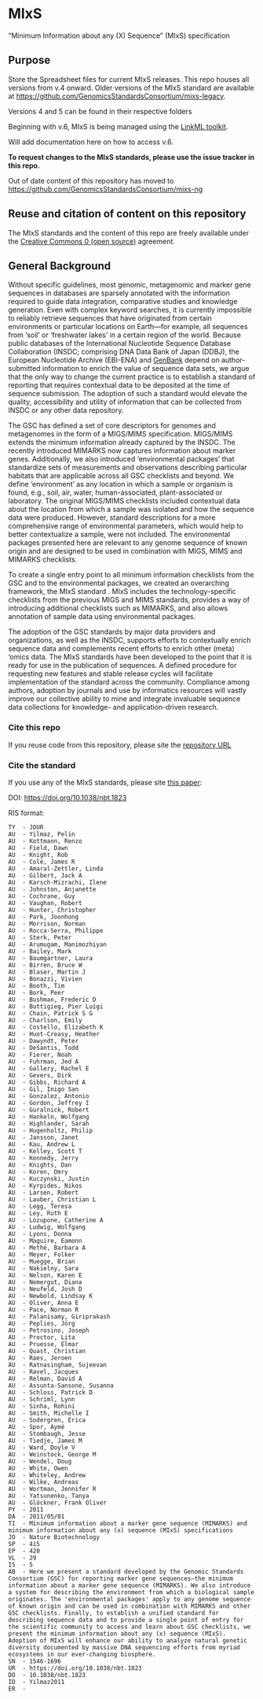 # MIxS

“Minimum Information about any (X) Sequence” (MIxS) specification

## Purpose

Store the Spreadsheet files for current MIxS releases. This repo houses all versions from v.4 onward. Older versions of the MIxS standard are available at https://github.com/GenomicsStandardsConsortium/mixs-legacy.

Versions 4 and 5 can be found in their respective folders

Beginning with v.6, MIxS is being managed using the [LinkML toolkit](https://linkml.io/). 

Will add documentation here on how to access v.6.

**To request changes to the MIxS standards, please use the issue tracker in this repo.**

Out of date content of this repository has moved to https://github.com/GenomicsStandardsConsortium/mixs-ng

## Reuse and citation of content on this repository

The MIxS standards and the content of this repo are freely available under the [Creative Commons 0 (open source)](https://creativecommons.org/share-your-work/public-domain/cc0/) agreement. 


## General Background
Without specific guidelines, most genomic, metagenomic and marker gene sequences in databases are sparsely annotated with the information required to guide data integration, comparative studies and knowledge generation. Even with complex keyword searches, it is currently impossible to reliably retrieve sequences that have originated from certain environments or particular locations on Earth—for example, all sequences from ‘soil’ or ‘freshwater lakes’ in a certain region of the world. Because public databases of the International Nucleotide Sequence Database Collaboration (INSDC; comprising DNA Data Bank of Japan (DDBJ), the European Nucleotide Archive (EBI-ENA) and [GenBank](http://www.insdc.org/) depend on author-submitted information to enrich the value of sequence data sets, we argue that the only way to change the current practice is to establish a standard of reporting that requires contextual data to be deposited at the time of sequence submission. The adoption of such a standard would elevate the quality, accessibility and utility of information that can be collected from INSDC or any other data repository.

The GSC has defined a set of core descriptors for genomes and metagenomes in the form of a MIGS/MIMS specification. MIGS/MIMS extends the minimum information already captured by the INSDC. The recently introduced MIMARKS now captures information about marker genes. Additionally, we also introduced ‘environmental packages’ that standardize sets of measurements and observations describing particular habitats that are applicable across all GSC checklists and beyond. We define ‘environment’ as any location in which a sample or organism is found, e.g., soil, air, water, human-associated, plant-associated or laboratory. The original MIGS/MIMS checklists included contextual data about the location from which a sample was isolated and how the sequence data were produced. However, standard descriptions for a more comprehensive range of environmental parameters, which would help to better contextualize a sample, were not included. The environmental packages presented here are relevant to any genome sequence of known origin and are designed to be used in combination with MIGS, MIMS and MIMARKS checklists.

To create a single entry point to all minimum information checklists from the GSC and to the environmental packages, we created an overarching framework, the MIxS standard . MIxS includes the technology-specific checklists from the previous MIGS and MIMS standards, provides a way of introducing additional checklists such as MIMARKS, and also allows annotation of sample data using environmental packages.

The adoption of the GSC standards by major data providers and organizations, as well as the INSDC, supports efforts to contextually enrich sequence data and complements recent efforts to enrich other (meta) ‘omics data. The MIxS standards have been developed to the point that it is ready for use in the publication of sequences. A defined procedure for requesting new features and stable release cycles will facilitate implementation of the standard across the community. Compliance among authors, adoption by journals and use by informatics resources will vastly improve our collective ability to mine and integrate invaluable sequence data collections for knowledge- and application-driven research.

### Cite this repo

If you reuse code from this repository, please site the [repository URL](https://github.com/GenomicsStandardsConsortium/mixs)


### Cite the standard

If you use any of the MIxS standards, please site [this paper](https://www.nature.com/articles/nbt.1823):

DOI: https://doi.org/10.1038/nbt.1823

RIS format:

```
TY  - JOUR
AU  - Yilmaz, Pelin
AU  - Kottmann, Renzo
AU  - Field, Dawn
AU  - Knight, Rob
AU  - Cole, James R
AU  - Amaral-Zettler, Linda
AU  - Gilbert, Jack A
AU  - Karsch-Mizrachi, Ilene
AU  - Johnston, Anjanette
AU  - Cochrane, Guy
AU  - Vaughan, Robert
AU  - Hunter, Christopher
AU  - Park, Joonhong
AU  - Morrison, Norman
AU  - Rocca-Serra, Philippe
AU  - Sterk, Peter
AU  - Arumugam, Manimozhiyan
AU  - Bailey, Mark
AU  - Baumgartner, Laura
AU  - Birren, Bruce W
AU  - Blaser, Martin J
AU  - Bonazzi, Vivien
AU  - Booth, Tim
AU  - Bork, Peer
AU  - Bushman, Frederic D
AU  - Buttigieg, Pier Luigi
AU  - Chain, Patrick S G
AU  - Charlson, Emily
AU  - Costello, Elizabeth K
AU  - Huot-Creasy, Heather
AU  - Dawyndt, Peter
AU  - DeSantis, Todd
AU  - Fierer, Noah
AU  - Fuhrman, Jed A
AU  - Gallery, Rachel E
AU  - Gevers, Dirk
AU  - Gibbs, Richard A
AU  - Gil, Inigo San
AU  - Gonzalez, Antonio
AU  - Gordon, Jeffrey I
AU  - Guralnick, Robert
AU  - Hankeln, Wolfgang
AU  - Highlander, Sarah
AU  - Hugenholtz, Philip
AU  - Jansson, Janet
AU  - Kau, Andrew L
AU  - Kelley, Scott T
AU  - Kennedy, Jerry
AU  - Knights, Dan
AU  - Koren, Omry
AU  - Kuczynski, Justin
AU  - Kyrpides, Nikos
AU  - Larsen, Robert
AU  - Lauber, Christian L
AU  - Legg, Teresa
AU  - Ley, Ruth E
AU  - Lozupone, Catherine A
AU  - Ludwig, Wolfgang
AU  - Lyons, Donna
AU  - Maguire, Eamonn
AU  - Methé, Barbara A
AU  - Meyer, Folker
AU  - Muegge, Brian
AU  - Nakielny, Sara
AU  - Nelson, Karen E
AU  - Nemergut, Diana
AU  - Neufeld, Josh D
AU  - Newbold, Lindsay K
AU  - Oliver, Anna E
AU  - Pace, Norman R
AU  - Palanisamy, Giriprakash
AU  - Peplies, Jörg
AU  - Petrosino, Joseph
AU  - Proctor, Lita
AU  - Pruesse, Elmar
AU  - Quast, Christian
AU  - Raes, Jeroen
AU  - Ratnasingham, Sujeevan
AU  - Ravel, Jacques
AU  - Relman, David A
AU  - Assunta-Sansone, Susanna
AU  - Schloss, Patrick D
AU  - Schriml, Lynn
AU  - Sinha, Rohini
AU  - Smith, Michelle I
AU  - Sodergren, Erica
AU  - Spor, Aymé
AU  - Stombaugh, Jesse
AU  - Tiedje, James M
AU  - Ward, Doyle V
AU  - Weinstock, George M
AU  - Wendel, Doug
AU  - White, Owen
AU  - Whiteley, Andrew
AU  - Wilke, Andreas
AU  - Wortman, Jennifer R
AU  - Yatsunenko, Tanya
AU  - Glöckner, Frank Oliver
PY  - 2011
DA  - 2011/05/01
TI  - Minimum information about a marker gene sequence (MIMARKS) and minimum information about any (x) sequence (MIxS) specifications
JO  - Nature Biotechnology
SP  - 415
EP  - 420
VL  - 29
IS  - 5
AB  - Here we present a standard developed by the Genomic Standards Consortium (GSC) for reporting marker gene sequences—the minimum information about a marker gene sequence (MIMARKS). We also introduce a system for describing the environment from which a biological sample originates. The 'environmental packages' apply to any genome sequence of known origin and can be used in combination with MIMARKS and other GSC checklists. Finally, to establish a unified standard for describing sequence data and to provide a single point of entry for the scientific community to access and learn about GSC checklists, we present the minimum information about any (x) sequence (MIxS). Adoption of MIxS will enhance our ability to analyze natural genetic diversity documented by massive DNA sequencing efforts from myriad ecosystems in our ever-changing biosphere.
SN  - 1546-1696
UR  - https://doi.org/10.1038/nbt.1823
DO  - 10.1038/nbt.1823
ID  - Yilmaz2011
ER  - 
```
